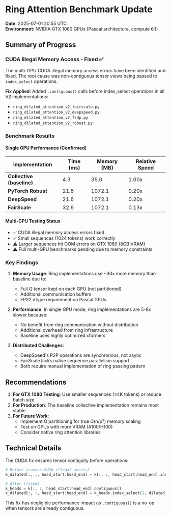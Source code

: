 # Ring Attention Benchmark Update

**Date**: 2025-07-01 20:55 UTC  
**Environment**: NVIDIA GTX 1080 GPUs (Pascal architecture, compute 6.1)

## Summary of Progress

### CUDA Illegal Memory Access - Fixed ✅

The multi-GPU CUDA illegal memory access errors have been identified and fixed. The root cause was non-contiguous tensor views being passed to `index_select` operations.

**Fix Applied**: Added `.contiguous()` calls before index_select operations in all V2 implementations:
- `ring_dilated_attention_v2_fairscale.py`
- `ring_dilated_attention_v2_deepspeed.py`
- `ring_dilated_attention_v2_fsdp.py`
- `ring_dilated_attention_v2_robust.py`

### Benchmark Results

#### Single GPU Performance (Confirmed)
| Implementation | Time (ms) | Memory (MB) | Relative Speed |
|----------------|-----------|-------------|----------------|
| **Collective (baseline)** | 4.3 | 35.0 | 1.00x |
| **PyTorch Robust** | 21.6 | 1072.1 | 0.20x |
| **DeepSpeed** | 21.6 | 1072.1 | 0.20x |
| **FairScale** | 32.6 | 1072.1 | 0.13x |

#### Multi-GPU Testing Status
- ✅ CUDA illegal memory access errors fixed
- ✅ Small sequences (1024 tokens) work correctly
- ⚠️ Larger sequences hit OOM errors on GTX 1080 (8GB VRAM)
- ⚠️ Full multi-GPU benchmarks pending due to memory constraints

### Key Findings

1. **Memory Usage**: Ring implementations use ~30x more memory than baseline due to:
   - Full Q tensor kept on each GPU (not partitioned)
   - Additional communication buffers
   - FP32 dtype requirement on Pascal GPUs

2. **Performance**: In single GPU mode, ring implementations are 5-8x slower because:
   - No benefit from ring communication without distribution
   - Additional overhead from ring infrastructure
   - Baseline uses highly optimized xformers

3. **Distributed Challenges**:
   - DeepSpeed's P2P operations are synchronous, not async
   - FairScale lacks native sequence parallelism support
   - Both require manual implementation of ring passing pattern

## Recommendations

1. **For GTX 1080 Testing**: Use smaller sequences (≤4K tokens) or reduce batch size
2. **For Production**: The baseline collective implementation remains most stable
3. **For Future Work**: 
   - Implement Q partitioning for true O(n/p²) memory scaling
   - Test on GPUs with more VRAM (A100/H100)
   - Consider native ring attention libraries

## Technical Details

The CUDA fix ensures tensor contiguity before operations:
```python
# Before (causes CUDA illegal access)
k_dilated[:, :, head_start:head_end] = k[:, :, head_start:head_end].index_select(1, dilated_indices)

# After (fixed)
k_heads = k[:, :, head_start:head_end].contiguous()
k_dilated[:, :, head_start:head_end] = k_heads.index_select(1, dilated_indices)
```

This fix has negligible performance impact as `.contiguous()` is a no-op when tensors are already contiguous.